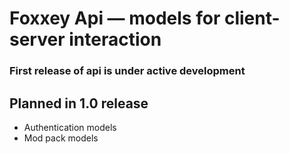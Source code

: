 # Foxxey Api — models for client-server interaction

### First release of api is under active development

## Planned in 1.0 release

- Authentication models
- Mod pack models
